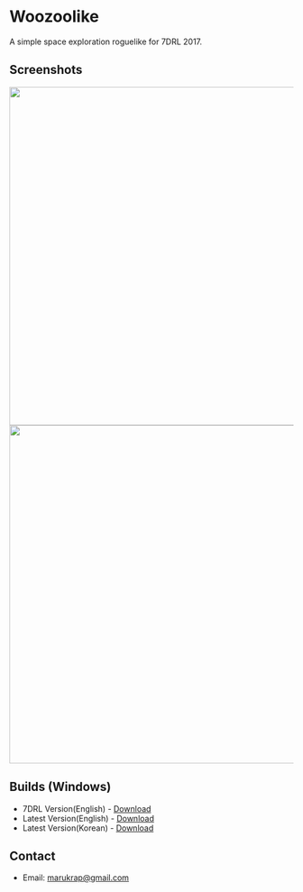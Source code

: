 # Woozoolike
A simple space exploration roguelike for 7DRL 2017.  

## Screenshots
<img src="./Woozoolike1.png" width="600">
<img src="./Woozoolike2.png" width="600">

## Builds (Windows)
* 7DRL Version(English) - [Download](./releases/download/0.1/Woozoolike-7DRL-2017.zip)
* Latest Version(English) - [Download](./releases/download/0.1/Woozoolike-Update1.2.zip)
* Latest Version(Korean) - [Download](./releases/download/0.1/Woozoolike-Update1.2K.zip)

## Contact
* Email: marukrap@gmail.com
